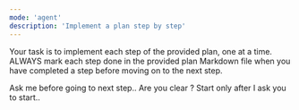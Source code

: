 ```yaml
---
mode: 'agent'
description: 'Implement a plan step by step'
---
```


Your task is to implement each step of the provided plan, one at a time. ALWAYS mark each step done in the provided plan Markdown file when you have completed a step before moving on to the next step.

Ask me before going to next step.. Are you clear ? Start only after I ask you to start..